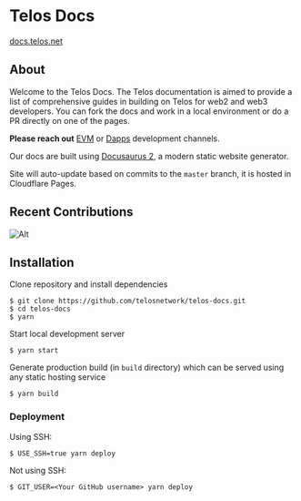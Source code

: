 # Telos Docs

[docs.telos.net](https://docs.telos.net)

## About

Welcome to the Telos Docs. The Telos documentation is aimed to provide a list of comprehensive guides in building on Telos for web2 and web3 developers. You can fork the docs and work in a local environment or do a PR directly on one of the pages. 

**Please reach out** [EVM](https://t.me/TelosEVMDevs) or [Dapps](https://t.me/dappstelos) development channels. 

Our docs are built using [Docusaurus 2](https://docusaurus.io/), a modern static website generator.

Site will auto-update based on commits to the `master` branch, it is hosted in Cloudflare Pages.

## Recent Contributions

![Alt](https://repobeats.axiom.co/api/embed/261770e4a19da6061c5618a53bec3b3f7809db8e.svg "Repobeats analytics image")


## Installation

Clone repository and install dependencies

```
$ git clone https://github.com/telosnetwork/telos-docs.git
$ cd telos-docs
$ yarn
```

Start local development server

```
$ yarn start
```

Generate production build (in `build` directory) which can be served using any static hosting service

```
$ yarn build
```

### Deployment

Using SSH:

```
$ USE_SSH=true yarn deploy
```

Not using SSH:

```
$ GIT_USER=<Your GitHub username> yarn deploy
```
